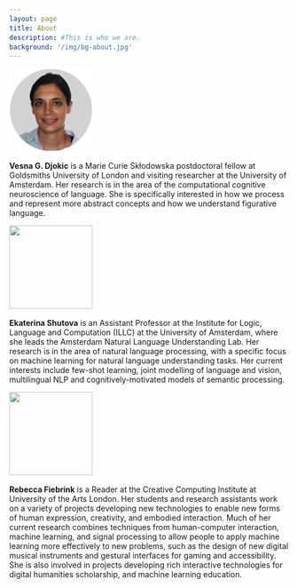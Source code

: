 ```yaml
---
layout: page
title: About 
description: #This is who we are.
background: '/img/bg-about.jpg'
---
```



 
<img src="/img/VGD.png" img style="height: 150px; width: 150px;">

**Vesna G. Djokic** is a Marie Curie Skłodowska postdoctoral fellow at Goldsmiths University of London and visiting researcher at the University of Amsterdam. Her research is in the area of the computational cognitive neuroscience of language. She is specifically interested in how we process and represent more abstract concepts and how we understand figurative language.

<img src="/img/KS3.png" img style="height: 150px; width: 150px;"> 

**Ekaterina Shutova** is an Assistant Professor at the Institute for Logic, Language and Computation (ILLC) at the University of Amsterdam, where she leads the Amsterdam Natural Language Understanding Lab. Her research is in the area of natural language processing, with a specific focus on machine learning for natural language understanding tasks. Her current interests include few-shot learning, joint modelling of language and vision, multilingual NLP and cognitively-motivated models of semantic processing.



<img src="/img/RF3.png" img style="height: 150px; width: 150px;">

**Rebecca Fiebrink** is a Reader at the Creative Computing Institute at University of the Arts London. Her students and research assistants work on a variety of projects developing new technologies to enable new forms of human expression, creativity, and embodied interaction. Much of her current research combines techniques from human-computer interaction, machine learning, and signal processing to allow people to apply machine learning more effectively to new problems, such as the design of new digital musical instruments and gestural interfaces for gaming and accessibility. She is also involved in projects developing rich interactive technologies for digital humanities scholarship, and machine learning education.


